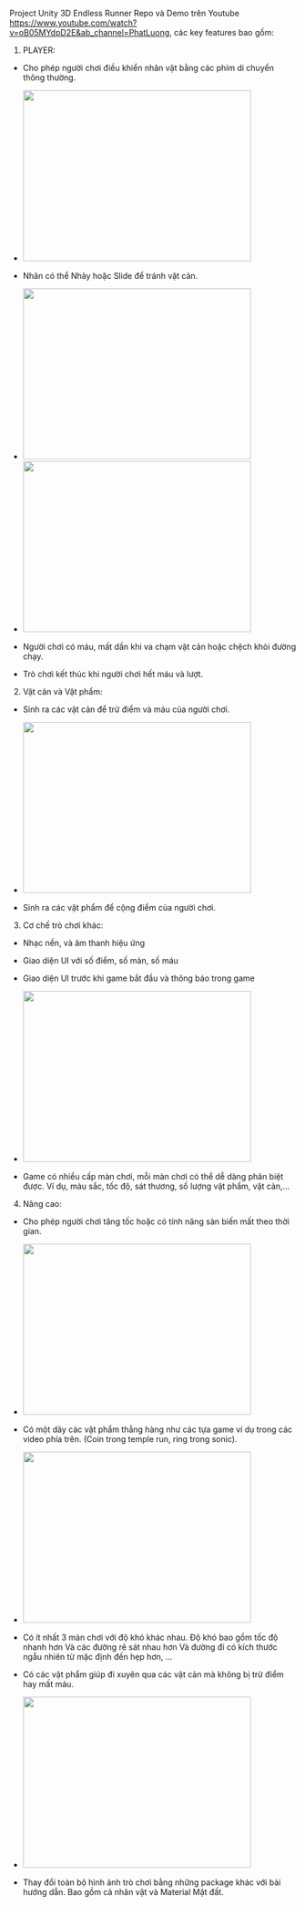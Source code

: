 Project Unity 3D Endless Runner Repo và Demo trên Youtube https://www.youtube.com/watch?v=oB05MYdpD2E&ab_channel=PhatLuong, các key features bao gồm:
1) PLAYER:
  -  Cho phép người chơi điều khiển nhân vật bằng các phím di chuyển thông thường.
  -  <img src="https://github.com/phatx88/Endless_Code_Runner/assets/66936482/bf2bfb3d-b5a6-48be-881c-4e91329ad790" width="400" height="300">
     
  -  Nhân có thể Nhảy hoặc Slide để tránh vật cản.
  - <img src="https://github.com/phatx88/Endless_Code_Runner/assets/66936482/eede6d6c-4e6e-4eaf-9caf-938ef8b3b89f" width="400" height="300">
  - <img src="https://github.com/phatx88/Endless_Code_Runner/assets/66936482/49d4e3a9-92dd-4ddc-b841-2dbb08a64641" width="400" height="300">
     
  -  Người chơi có máu, mất dần khi va chạm vật cản hoặc chệch khỏi đường chạy.
  -  Trò chơi kết thúc khi người chơi hết máu và lượt.
2) Vật cản và Vật phẩm:
  -  Sinh ra các vật cản để trừ điểm và máu của người chơi.
  -   <img src="https://github.com/phatx88/Endless_Code_Runner/assets/66936482/e1c8b5ac-a5ec-4171-a447-73a722ba9686)" width="400" height="300">

  -  Sinh ra các vật phẩm để cộng điểm của người chơi.
3) Cơ chế trò chơi khác:
  - Nhạc nền, và âm thanh hiệu ứng
  - Giao diện UI với số điểm, số màn, số máu
  - Giao diện UI trước khi game bắt đầu và thông báo trong game
  -  <img src="https://github.com/phatx88/Endless_Code_Runner/assets/66936482/7f80c9be-4856-44a5-9653-4f9bf06acbc3)" width="400" height="300">

  - Game có nhiều cấp màn chơi, mỗi màn chơi có thể dễ dàng phân biệt được. Ví dụ, màu sắc, tốc độ, sát thương, số lượng vật phẩm, vật cản,...
4) Nâng cao:
  - Cho phép người chơi tăng tốc hoặc có tính năng sàn biến mất theo thời gian.
  -   <img src="https://github.com/phatx88/Endless_Code_Runner/assets/66936482/321c5fcd-7860-40a7-bca8-24ec16b05079)" width="400" height="300">

  - Có một dãy các vật phẩm thẳng hàng như các tựa game ví dụ trong các video phía trên. (Coin trong temple run, ring trong sonic).
  -   <img src="https://github.com/phatx88/Endless_Code_Runner/assets/66936482/852d89b2-d295-467a-9a3f-0e4c604be9e2)" width="400" height="300">

  - Có ít nhất 3 màn chơi với độ khó khác nhau. Độ khó bao gồm tốc độ nhanh hơn Và các đường rẽ sát nhau hơn Và đường đi có kích thước ngẫu nhiên từ mặc định đến hẹp hơn, ...
  - Có các vật phẩm giúp đi xuyên qua các vật cản mà không bị trừ điểm hay mất máu.
  -   <img src="https://github.com/phatx88/Endless_Code_Runner/assets/66936482/b672c473-6e7f-4207-94f9-ce385b21cd73)" width="400" height="300">

  - Thay đổi toàn bộ hình ảnh trò chơi bằng những package khác với bài hướng dẫn. Bao gồm cả nhân vật và Material Mặt đất.
